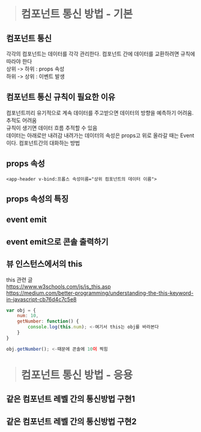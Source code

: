
> # 컴포넌트 통신 방법 - 기본   
   
## 컴포넌트 통신   
각각의 컴포넌트는 데이터를 각각 관리한다. 컴포넌트 간에 데이터를 교환하려면 규칙에 따라야 한다   
상위 -> 하위 : props 속성   
하위 -> 상위 : 이벤트 발생   
   
## 컴포넌트 통신 규칙이 필요한 이유   
컴포넌트끼리 유기적으로 계속 데이터를 주고받으면 데이터의 방향을 예측하기 어려움. 추적도 어려움   
규칙이 생기면 데이터 흐름 추적할 수 있음     
데이터는 아래로만 내려감 내려가는 데이터의 속성은 props고 위로 올라갈 때는 Event이다. 컴포넌트간의 대화하는 방법
   
## props 속성   
```
<app-header v-bind:프롭스 속성이름="상위 컴포넌트의 데이터 이름">   
```
## props 속성의 특징   

## event emit


## event emit으로 콘솔 출력하기   

## 뷰 인스턴스에서의 this 
this 관련 글   
https://www.w3schools.com/js/js_this.asp   
https://medium.com/better-programming/understanding-the-this-keyword-in-javascript-cb76d4c7c5e8   
```javascript
var obj = {
    num: 10,
    getNumber: function() {
        console.log(this.num); <-여기서 this는 obj를 바라본다
    }
}

obj.getNumber(); <-때문에 콘솔에 10이 찍힘
``` 
   
> # 컴포넌트 통신 방법 - 응용

   
## 같은 컴포넌트 레벨 간의 통신방법 구현1


## 같은 컴포넌트 레벨 간의 통신방법 구현2
